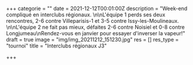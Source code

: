 +++
categorie = ""
date = 2021-12-12T00:01:00Z
description = "Week-end compliqué en interclubs régionaux. \n\nL'équipe 1 perds ses deux rencontres, 2-6 contre Villeparisis-1 et 3-5 contre Issy-les-Moulineaux. \n\nL'équipe 2 ne fait pas mieux, défaites 2-6 contre Noisiel et 0-8 contre Longjumeau\nRendez-vous en janvier pour essayer d'inverser la vapeur!"
draft = true
image = "img/img_20211212_151230.jpg"
res = []
res_type = "tournoi"
title = "Interclubs régionaux J3"

+++

